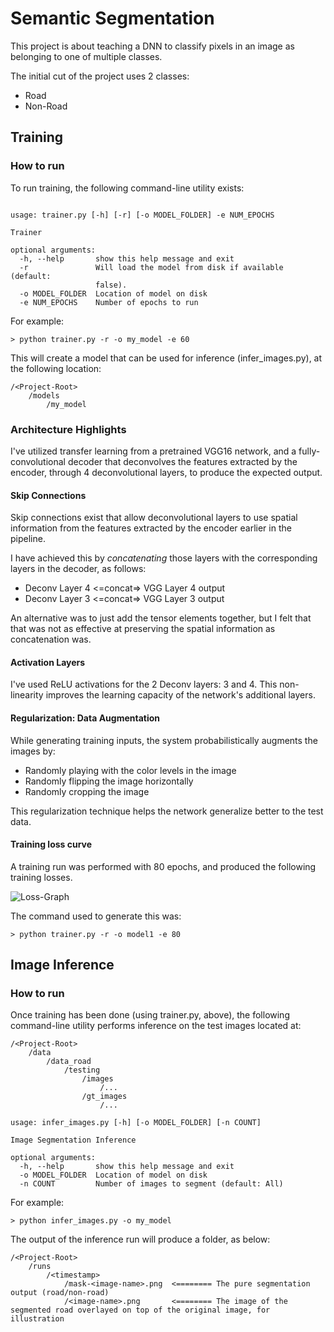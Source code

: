 [//]: # (Image References)

[Loss-Graph]: https://github.com/safdark/SDC-Semantic-Segmetation/blob/master/docs/images/loss_graph.png "Loss Graph"

# Semantic Segmentation

This project is about teaching a DNN to classify pixels in an image as belonging to one of multiple classes.

The initial cut of the project uses 2 classes:
- Road
- Non-Road

## Training

### How to run

To run training, the following command-line utility exists:

```text

usage: trainer.py [-h] [-r] [-o MODEL_FOLDER] -e NUM_EPOCHS

Trainer

optional arguments:
  -h, --help       show this help message and exit
  -r               Will load the model from disk if available (default:
                   false).
  -o MODEL_FOLDER  Location of model on disk
  -e NUM_EPOCHS    Number of epochs to run
```

For example:
```text
> python trainer.py -r -o my_model -e 60
```

This will create a model that can be used for inference (infer_images.py), at the following location:
```text
/<Project-Root>
    /models
        /my_model
```

### Architecture Highlights

I've utilized transfer learning from a pretrained VGG16 network, and a fully-convolutional decoder that deconvolves the features extracted by the encoder, through 4 deconvolutional layers, to produce the expected output.

#### Skip Connections

Skip connections exist that allow deconvolutional layers to use spatial information from the features extracted by the encoder earlier in the pipeline.

I have achieved this by *concatenating* those layers with the corresponding layers in the decoder, as follows:
- Deconv Layer 4 <=concat=> VGG Layer 4 output
- Deconv Layer 3 <=concat=> VGG Layer 3 output

An alternative was to just add the tensor elements together, but I felt that that was not as effective at preserving the spatial information as concatenation was.

#### Activation Layers

I've used ReLU activations for the 2 Deconv layers: 3 and 4. This non-linearity improves the learning capacity of the network's additional layers.

#### Regularization: Data Augmentation

While generating training inputs, the system probabilistically augments the images by:
- Randomly playing with the color levels in the image
- Randomly flipping the image horizontally
- Randomly cropping the image

This regularization technique helps the network generalize better to the test data. 

#### Training loss curve

A training run was performed with 80 epochs, and produced the following training losses. 

![Loss-Graph][Loss-Graph]

The command used to generate this was:
```text
> python trainer.py -r -o model1 -e 80
```

## Image Inference

### How to run

Once training has been done (using trainer.py, above), the following command-line utility performs inference on the test images located at:
```text
/<Project-Root>
    /data
        /data_road
            /testing
                /images
                    /...
                /gt_images
                    /...
```

```text
usage: infer_images.py [-h] [-o MODEL_FOLDER] [-n COUNT]

Image Segmentation Inference

optional arguments:
  -h, --help       show this help message and exit
  -o MODEL_FOLDER  Location of model on disk
  -n COUNT         Number of images to segment (default: All)
```

For example:
```text
> python infer_images.py -o my_model
```

The output of the inference run will produce a folder, as below:
```text
/<Project-Root>
    /runs
        /<timestamp>
            /mask-<image-name>.png  <======== The pure segmentation output (road/non-road)
            /<image-name>.png       <======== The image of the segmented road overlayed on top of the original image, for illustration
```

